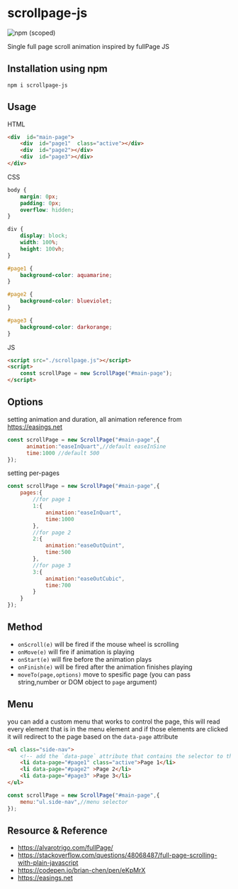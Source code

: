 # scrollpage-js
![npm (scoped)](https://img.shields.io/npm/v/scrollpage-js)

Single full page scroll animation inspired by fullPage JS


## Installation using npm

```
npm i scrollpage-js
```


## Usage

HTML

```html
<div  id="main-page">
	<div  id="page1"  class="active"></div>
	<div  id="page2"></div>
	<div  id="page3"></div>
</div>
```

CSS
```css
body {
    margin: 0px;
    padding: 0px;
    overflow: hidden;
}

div {
    display: block;
    width: 100%;
    height: 100vh;
}

#page1 {
    background-color: aquamarine;
}

#page2 {
    background-color: blueviolet;
}

#page3 {
    background-color: darkorange;
}
```

JS
```html
<script src="./scrollpage.js"></script>
<script>
    const scrollPage = new ScrollPage("#main-page"); 
</script>
```

## Options

setting animation and duration, all animation reference from https://easings.net
```js
const scrollPage = new ScrollPage("#main-page",{
      animation:"easeInQuart",//default easeInSine
      time:1000 //default 500
});
```

setting per-pages
```js
const scrollPage = new ScrollPage("#main-page",{
    pages:{
	    //for page 1
        1:{
            animation:"easeInQuart",
            time:1000
        },
        //for page 2
        2:{
            animation:"easeOutQuint",
            time:500
        },
        //for page 3
        3:{
            animation:"easeOutCubic",
            time:700
        }
    }
}); 
```

## Method

- `onScroll(e)` will be fired if the mouse wheel is scrolling
- `onMove(e)` will fire if animation is playing
- `onStart(e)` will fire before the animation plays
- `onFinish(e)` will be fired after the animation finishes playing
- `moveTo(page,options)` move to spesific page (you can pass string,number or DOM object to `page` argument)


## Menu
you can add a custom menu that works to control the page, this will read every element that is in the menu element and if those elements are clicked it will redirect to the page based on the `data-page` attribute


```html
<ul class="side-nav">
    <!-- add the `data-page` attribute that contains the selector to the page elemen -->
    <li data-page="#page1" class="active">Page 1</li>
    <li data-page="#page2" >Page 2</li>
    <li data-page="#page3" >Page 3</li>
</ul>
```

```js
const scrollPage = new ScrollPage("#main-page",{
    menu:"ul.side-nav",//menu selector
});
```


## Resource & Reference

- https://alvarotrigo.com/fullPage/
- https://stackoverflow.com/questions/48068487/full-page-scrolling-with-plain-javascript
- https://codepen.io/brian-chen/pen/eKpMrX
- https://easings.net